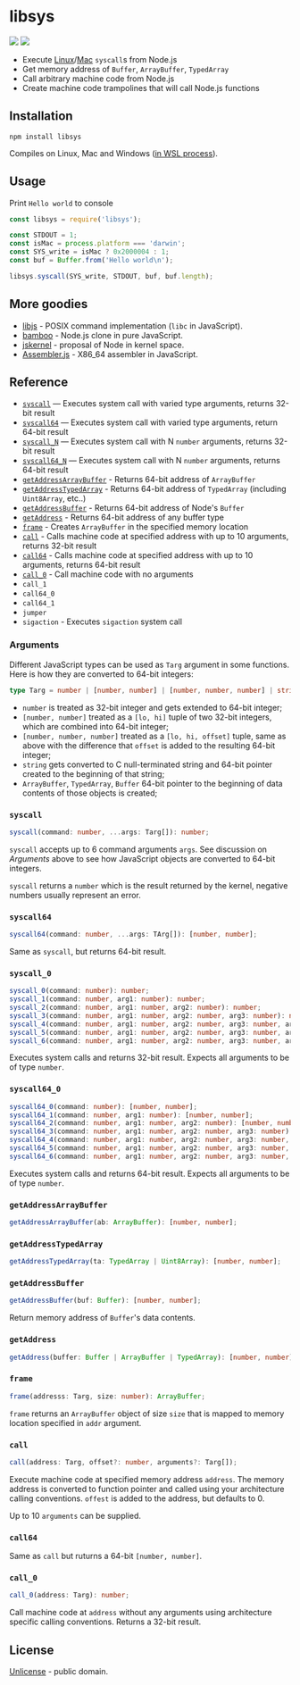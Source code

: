 # libsys

[![][npm-badge]][npm-url] [![][travis-badge]][travis-url]

  - Execute [Linux](https://filippo.io/linux-syscall-table/)/[Mac](https://opensource.apple.com/source/xnu/xnu-1504.3.12/bsd/kern/syscalls.master) `syscall`s from Node.js
  - Get memory address of `Buffer`, `ArrayBuffer`, `TypedArray`
  - Call arbitrary machine code from Node.js
  - Create machine code trampolines that will call Node.js functions


## Installation

```shell
npm install libsys
```

Compiles on Linux, Mac and Windows ([in WSL process](https://docs.microsoft.com/en-us/windows/wsl/install-win10)).


## Usage

Print `Hello world` to console

```js
const libsys = require('libsys');

const STDOUT = 1;
const isMac = process.platform === 'darwin';
const SYS_write = isMac ? 0x2000004 : 1;
const buf = Buffer.from('Hello world\n');

libsys.syscall(SYS_write, STDOUT, buf, buf.length);
```


## More goodies

  - [libjs](http://www.github.com/streamich/libjs) - POSIX command implementation (`libc` in JavaScript).
  - [bamboo](http://www.github.com/streamich/bamboo) - Node.js clone in pure JavaScript.
  - [jskernel](http://www.github.com/streamich/jskernel) - proposal of Node in kernel space.
  - [Assembler.js](http://www.github.com/streamich/ass-js) - X86_64 assembler in JavaScript.


## Reference

  - [`syscall`](#syscall) &mdash; Executes system call with varied type arguments, returns 32-bit result
  - [`syscall64`](#syscall64) &mdash; Executes system call with varied type arguments, return 64-bit result
  - [`syscall_N`](#syscall_0) &mdash; Executes system call with N `number` arguments, returns 32-bit result
  - [`syscall64_N`](#syscall64_0) &mdash; Executes system call with N `number` arguments, returns 64-bit result
  - [`getAddressArrayBuffer`](#getaddressarraybuffer) - Returns 64-bit address of `ArrayBuffer`
  - [`getAddressTypedArray`](#getaddresstypedarray) - Returns 64-bit address of `TypedArray` (including `Uint8Array`, etc..)
  - [`getAddressBuffer`](#getaddressbuffer) - Returns 64-bit address of Node's `Buffer`
  - [`getAddress`](#getaddress) - Returns 64-bit address of any buffer type
  - [`frame`](#frame) - Creates `ArrayBuffer` in the specified memory location
  - [`call`](#call) - Calls machine code at specified address with up to 10 arguments, returns 32-bit result
  - [`call64`](#call64) - Calls machine code at specified address with up to 10 arguments, returns 64-bit result
  - [`call_0`](#call_0) - Call machine code with no arguments
  - `call_1`
  - `call64_0`
  - `call64_1`
  - `jumper`
  - `sigaction` - Executes `sigaction` system call

### Arguments

Different JavaScript types can be used as `Targ` argument in some functions. Here is how they are converted to 64-bit integers:

```ts
type Targ = number | [number, number] | [number, number, number] | string | ArrayBuffer | TypedArray | Buffer;
```

 - `number` is treated as 32-bit integer and gets extended to 64-bit integer;
 - `[number, number]` treated as a `[lo, hi]` tuple of two 32-bit integers, which are combined into 64-bit integer;
 - `[number, number, number]` treated as a `[lo, hi, offset]` tuple, same as above with the difference that `offset` is added to the resulting 64-bit integer;
 - `string` gets converted to C null-terminated string and 64-bit pointer created to the beginning of that string;
 - `ArrayBuffer`, `TypedArray`, `Buffer` 64-bit pointer to the beginning of data contents of those objects is created;


### `syscall`

```ts
syscall(command: number, ...args: Targ[]): number;
```

`syscall` accepts up to 6 command arguments `args`. See discussion on *Arguments*
above to see how JavaScript objects are converted to 64-bit integers.

`syscall` returns a `number` which is the result returned by the kernel,
negative numbers usually represent an error.


### `syscall64`

```ts
syscall64(command: number, ...args: TArg[]): [number, number];
```

Same as `syscall`, but returns 64-bit result.


### `syscall_0`

```ts
syscall_0(command: number): number;
syscall_1(command: number, arg1: number): number;
syscall_2(command: number, arg1: number, arg2: number): number;
syscall_3(command: number, arg1: number, arg2: number, arg3: number): number;
syscall_4(command: number, arg1: number, arg2: number, arg3: number, arg4: number): number;
syscall_5(command: number, arg1: number, arg2: number, arg3: number, arg4: number, arg5: number): number;
syscall_6(command: number, arg1: number, arg2: number, arg3: number, arg4: number, arg5: number, arg6: number): number;
```

Executes system calls and returns 32-bit result. Expects all arguments to be of type `number`.


### `syscall64_0`

```ts
syscall64_0(command: number): [number, number];
syscall64_1(command: number, arg1: number): [number, number];
syscall64_2(command: number, arg1: number, arg2: number): [number, number];
syscall64_3(command: number, arg1: number, arg2: number, arg3: number): [number, number];
syscall64_4(command: number, arg1: number, arg2: number, arg3: number, arg4: number): [number, number];
syscall64_5(command: number, arg1: number, arg2: number, arg3: number, arg4: number, arg5: number): [number, number];
syscall64_6(command: number, arg1: number, arg2: number, arg3: number, arg4: number, arg5: number, arg6: number): [number, number];
```

Executes system calls and returns 64-bit result. Expects all arguments to be of type `number`.


### `getAddressArrayBuffer`

```ts
getAddressArrayBuffer(ab: ArrayBuffer): [number, number];
```

### `getAddressTypedArray`

```ts
getAddressTypedArray(ta: TypedArray | Uint8Array): [number, number];
```

### `getAddressBuffer`

```ts
getAddressBuffer(buf: Buffer): [number, number];
```

Return memory address of `Buffer`'s data contents.


### `getAddress`

```ts
getAddress(buffer: Buffer | ArrayBuffer | TypedArray): [number, number];
```

### `frame`

```ts
frame(addresss: Targ, size: number): ArrayBuffer;
```

`frame` returns an `ArrayBuffer` object of size `size` that is mapped to memory location
specified in `addr` argument.


### `call`

```ts
call(address: Targ, offset?: number, arguments?: Targ[]);
```

Execute machine code at specified memory address `address`. The memory address is converted
to function pointer and called using your architecture calling conventions. `offest` is added
to the address, but defaults to 0.

Up to 10 `arguments` can be supplied.


### `call64`

Same as `call` but ruturns a 64-bit `[number, number]`.


### `call_0`

```ts
call_0(address: Targ): number;
```

Call machine code at `address` without any arguments using architecture specific calling conventions. Returns a 32-bit result.


## License

[Unlicense](./LICENSE) - public domain.



[npm-url]: https://www.npmjs.com/package/libsys
[npm-badge]: https://img.shields.io/npm/v/libsys.svg
[travis-url]: https://travis-ci.org/streamich/libsys
[travis-badge]: https://travis-ci.org/streamich/libsys.svg?branch=master


